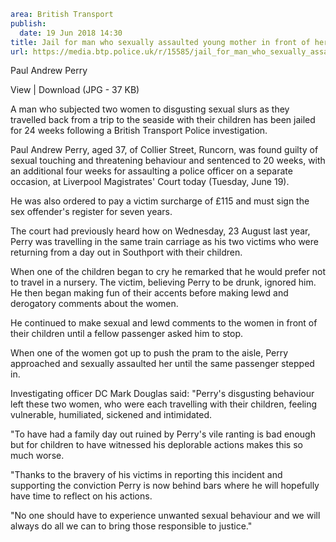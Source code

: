 ```yaml
area: British Transport
publish:
  date: 19 Jun 2018 14:30
title: Jail for man who sexually assaulted young mother in front of her children on Merseyside train
url: https://media.btp.police.uk/r/15585/jail_for_man_who_sexually_assaulted_young_mother_
```

Paul Andrew Perry

View | Download (JPG - 37 KB)

A man who subjected two women to disgusting sexual slurs as they travelled back from a trip to the seaside with their children has been jailed for 24 weeks following a British Transport Police investigation.

Paul Andrew Perry, aged 37, of Collier Street, Runcorn, was found guilty of sexual touching and threatening behaviour and sentenced to 20 weeks, with an additional four weeks for assaulting a police officer on a separate occasion, at Liverpool Magistrates' Court today (Tuesday, June 19).

He was also ordered to pay a victim surcharge of £115 and must sign the sex offender's register for seven years.

The court had previously heard how on Wednesday, 23 August last year, Perry was travelling in the same train carriage as his two victims who were returning from a day out in Southport with their children.

When one of the children began to cry he remarked that he would prefer not to travel in a nursery. The victim, believing Perry to be drunk, ignored him. He then began making fun of their accents before making lewd and derogatory comments about the women.

He continued to make sexual and lewd comments to the women in front of their children until a fellow passenger asked him to stop.

When one of the women got up to push the pram to the aisle, Perry approached and sexually assaulted her until the same passenger stepped in.

Investigating officer DC Mark Douglas said: "Perry's disgusting behaviour left these two women, who were each travelling with their children, feeling vulnerable, humiliated, sickened and intimidated.

"To have had a family day out ruined by Perry's vile ranting is bad enough but for children to have witnessed his deplorable actions makes this so much worse.

"Thanks to the bravery of his victims in reporting this incident and supporting the conviction Perry is now behind bars where he will hopefully have time to reflect on his actions.

"No one should have to experience unwanted sexual behaviour and we will always do all we can to bring those responsible to justice."
